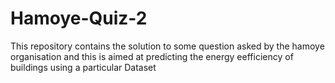 # Hamoye-Quiz-2
This repository contains the solution to some question asked by the hamoye organisation and this is aimed at predicting the energy eefficiency of buildings using a particular Dataset 
